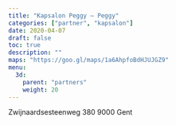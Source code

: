 ```yaml
---
title: "Kapsalon Peggy — Peggy"
categories: ["partner", "kapsalon"]
date: 2020-04-07
draft: false
toc: true
description: "" 
maps: "https://goo.gl/maps/1a6AhpfoBdHJUJGZ9"
menu:
  3d:
    parent: "partners"
    weight: 20
---
```

Zwijnaardsesteenweg 380
9000 Gent